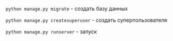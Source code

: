 `python manage.py migrate` - создать базу данных
 
`python manage.py createsuperuser` - создать суперпользователя 

`python manage.py runserver` - запуск